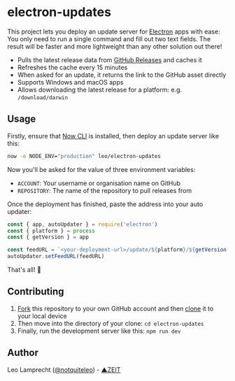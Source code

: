 # electron-updates

This project lets you deploy an update server for [Electron](https://electron.atom.io) apps with ease: You only need to run a single command and fill out two text fields. The result will be faster and more lightweight than any other solution out there!

- Pulls the latest release data from [GitHub Releases](https://help.github.com/articles/creating-releases/) and caches it
- Refreshes the cache every 15 minutes
- When asked for an update, it returns the link to the GitHub asset directly
- Supports Windows and macOS apps
- Allows downloading the latest release for a platform: e.g. `/download/darwin`

## Usage

Firstly, ensure that [Now CLI](https://zeit.co/download) is installed, then deploy an update server like this:

```bash
now -e NODE_ENV="production" leo/electron-updates
```

Now you'll be asked for the value of three environment variables:

- `ACCOUNT`: Your username or organisation name on GitHub
- `REPOSITORY`: The name of the repository to pull releases from

Once the deployment has finished, paste the address into your auto updater:

```js
const { app, autoUpdater } = require('electron')
const { platform } = process
const { getVersion } = app

const feedURL = `<your-deployment-url>/update/${platform}/${getVersion()}`
autoUpdater.setFeedURL(feedURL)
```

That's all! :tada:

## Contributing

1. [Fork](https://help.github.com/articles/fork-a-repo/) this repository to your own GitHub account and then [clone](https://help.github.com/articles/cloning-a-repository/) it to your local device
2. Then move into the directory of your clone: `cd electron-updates`
3. Finally, run the development server like this: `npm run dev`

## Author

Leo Lamprecht ([@notquiteleo](https://twitter.com/notquiteleo)) - [▲ZEIT](https://zeit.co)
